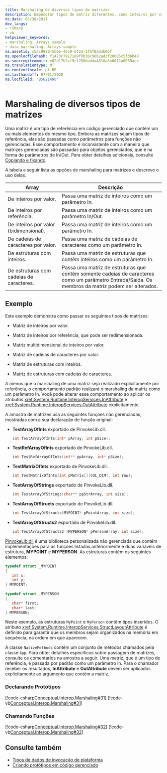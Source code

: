 ```yaml
---
title: Marshaling de diversos tipos de matrizes
description: Empacotar tipos de matriz diferentes, como inteiros por valor ou referência, inteiros bidimensionais por valor, cadeias de caracteres por valor e estruturas com números inteiros ou cadeias de caracteres.
ms.date: 03/30/2017
dev_langs:
- csharp
- vb
helpviewer_keywords:
- marshaling, Arrays sample
- data marshaling, Arrays sample
ms.assetid: c5ac9920-5b6e-4dc9-bf2d-1f6f8ad3b0bf
ms.openlocfilehash: f1473c7917189f0b36c96b2adcf20005c5fd6b48
ms.sourcegitcommit: e02d17b2cf9c1258dadda4810a5e6072a0089aee
ms.translationtype: MT
ms.contentlocale: pt-BR
ms.lasthandoff: 07/01/2020
ms.locfileid: "85621490"
---
```

# <a name="marshaling-different-types-of-arrays"></a>Marshaling de diversos tipos de matrizes
Uma matriz é um tipo de referência em código gerenciado que contém um ou mais elementos do mesmo tipo. Embora as matrizes sejam tipos de referência, elas são passadas como parâmetros para funções não gerenciadas. Esse comportamento é inconsistente com a maneira que matrizes gerenciadas são passadas para objetos gerenciados, que é na forma de parâmetros de In/Out. Para obter detalhes adicionais, consulte [Copiando e fixando](copying-and-pinning.md).  
  
 A tabela a seguir lista as opções de marshaling para matrizes e descreve o uso delas.  
  
|Array|Descrição|  
|-----------|-----------------|  
|De inteiros por valor.|Passa uma matriz de inteiros como um parâmetro In.|  
|De inteiros por referência.|Passa uma matriz de inteiros como um parâmetro In/Out.|  
|De inteiros por valor (bidimensional).|Passa uma matriz de inteiros como um parâmetro In.|  
|De cadeias de caracteres por valor.|Passa uma matriz de cadeias de caracteres como um parâmetro In.|  
|De estruturas com inteiros.|Passa uma matriz de estruturas que contêm inteiros como um parâmetro In.|  
|De estruturas com cadeias de caracteres.|Passa uma matriz de estruturas que contêm somente cadeias de caracteres como um parâmetro Entrada/Saída. Os membros da matriz podem ser alterados.|  
  
## <a name="example"></a>Exemplo  
 Este exemplo demonstra como passar os seguintes tipos de matrizes:  
  
- Matriz de inteiros por valor.  
  
- Matriz de inteiros por referência, que pode ser redimensionada.  
  
- Matriz multidimensional de inteiros por valor.  
  
- Matriz de cadeias de caracteres por valor.  
  
- Matriz de estruturas com inteiros.  
  
- Matriz de estruturas com cadeias de caracteres.  
  
 A menos que o marshaling de uma matriz seja realizado explicitamente por referência, o comportamento padrão realizará o marshaling da matriz como um parâmetro In. Você pode alterar esse comportamento ao aplicar os atributos <xref:System.Runtime.InteropServices.InAttribute> e <xref:System.Runtime.InteropServices.OutAttribute> explicitamente.  
  
 A amostra de matrizes usa as seguintes funções não gerenciadas, mostradas com a sua declaração de função original:  
  
- **TestArrayOfInts** exportado de PinvokeLib.dll.  
  
    ```cpp
    int TestArrayOfInts(int* pArray, int pSize);  
    ```  
  
- **TestRefArrayOfInts** exportado de PinvokeLib.dll.  
  
    ```cpp
    int TestRefArrayOfInts(int** ppArray, int* pSize);  
    ```  
  
- **TestMatrixOfInts** exportado de PinvokeLib.dll.  
  
    ```cpp
    int TestMatrixOfInts(int pMatrix[][COL_DIM], int row);  
    ```  
  
- **TestArrayOfStrings** exportado de PinvokeLib.dll.  
  
    ```cpp
    int TestArrayOfStrings(char** ppStrArray, int size);  
    ```  
  
- **TestArrayOfStructs** exportado de PinvokeLib.dll.  
  
    ```cpp
    int TestArrayOfStructs(MYPOINT* pPointArray, int size);  
    ```  
  
- **TestArrayOfStructs2** exportado de PinvokeLib.dll.  
  
    ```cpp
    int TestArrayOfStructs2 (MYPERSON* pPersonArray, int size);  
    ```  
  
 [PinvokeLib.dll](marshaling-data-with-platform-invoke.md#pinvokelibdll) é uma biblioteca personalizada não gerenciada que contém implementações para as funções listadas anteriormente e duas variáveis de estrutura, **MYPOINT** e **MYPERSON**. As estruturas contêm os seguintes elementos:  
  
```cpp
typedef struct _MYPOINT  
{  
   int x;
   int y;
} MYPOINT;  
  
typedef struct _MYPERSON  
{  
   char* first;
   char* last;
} MYPERSON;  
```  
  
 Neste exemplo, as estruturas `MyPoint` e `MyPerson` contêm tipos inseridos. O atributo <xref:System.Runtime.InteropServices.StructLayoutAttribute> é definido para garantir que os membros sejam organizados na memória em sequência, na ordem em que aparecem.  
  
 A classe `NativeMethods` contém um conjunto de métodos chamados pela classe `App`. Para obter detalhes específicos sobre passagem de matrizes, consulte os comentários na amostra a seguir. Uma matriz, que é um tipo de referência, é passada por padrão como um parâmetro In. Para o chamador receber os resultados, **InAttribute** e **OutAttribute** devem ser aplicados explicitamente ao argumento que contém a matriz.  
  
### <a name="declaring-prototypes"></a>Declarando Protótipos  
 [!code-csharp[Conceptual.Interop.Marshaling#31](../../../samples/snippets/csharp/VS_Snippets_CLR/conceptual.interop.marshaling/cs/arrays.cs#31)]
 [!code-vb[Conceptual.Interop.Marshaling#31](../../../samples/snippets/visualbasic/VS_Snippets_CLR/conceptual.interop.marshaling/vb/arrays.vb#31)]  
  
### <a name="calling-functions"></a>Chamando Funções  
 [!code-csharp[Conceptual.Interop.Marshaling#32](../../../samples/snippets/csharp/VS_Snippets_CLR/conceptual.interop.marshaling/cs/arrays.cs#32)]
 [!code-vb[Conceptual.Interop.Marshaling#32](../../../samples/snippets/visualbasic/VS_Snippets_CLR/conceptual.interop.marshaling/vb/arrays.vb#32)]  
  
## <a name="see-also"></a>Consulte também

- [Tipos de dados de invocação de plataforma](marshaling-data-with-platform-invoke.md#platform-invoke-data-types)
- [Criando protótipos em código gerenciado](creating-prototypes-in-managed-code.md)
